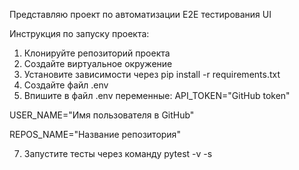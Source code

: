 Представляю проект по автоматизации E2E тестирования UI

Инструкция по запуску проекта:

1. Клонируйте репозиторий проекта
2. Создайте виртуальное окружение
3. Установите зависимости через pip install -r requirements.txt
4. Cоздайте файл .env
5. Впишите в файл .env переменные:
API_TOKEN="GitHub token"

USER_NAME="Имя пользователя в GitHub"

REPOS_NAME="Название репозитория"

7. Запустите тесты через команду pytest -v -s
